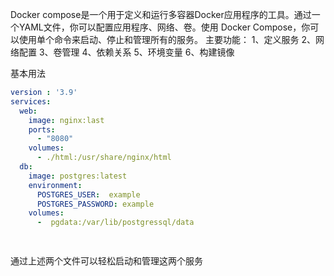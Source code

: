 Docker compose是一个用于定义和运行多容器Docker应用程序的工具。通过一个YAML文件，你可以配置应用程序、网络、卷。使用 Docker Compose，你可以使用单个命令来启动、停止和管理所有的服务。
主要功能：
1、定义服务
2、网络配置
3、卷管理
4、依赖关系
5、环境变量
6、构建镜像

基本用法
```YAML
version : '3.9'
services: 
  web:  
    image: nginx:last
    ports: 
      - "8080"
    volumes:
      - ./html:/usr/share/nginx/html
  db:
    image: postgres:latest
    environment:
      POSTGRES_USER:  example
      POSTGRES_PASSWORD: example
    volumes:
      -  pgdata:/var/lib/postgressql/data

    
```
通过上述两个文件可以轻松启动和管理这两个服务